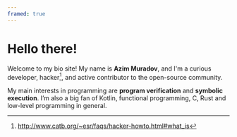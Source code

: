 ```yaml
---
framed: true
---
```


# Hello there!

Welcome to my bio site! My name is **Azim Muradov**, and I'm a curious developer, hacker[^1],
and active contributor to the open-source community.

My main interests in programming are **program verification** and **symbolic execution**.
I’m also a big fan of Kotlin, functional programming, C, Rust and low-level programming in general.

[^1]: http://www.catb.org/~esr/faqs/hacker-howto.html#what_is

